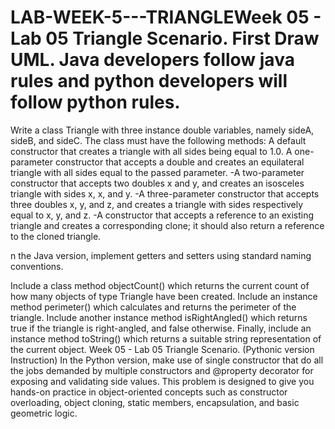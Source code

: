 # LAB-WEEK-5---TRIANGLEWeek 05 - Lab 05 Triangle Scenario. First Draw UML. Java developers follow java rules and python developers will follow python rules.
Write a class Triangle with three instance double variables, namely sideA, sideB, and sideC. The class must have the following methods: 
A default constructor that creates a triangle with all sides being equal to 1.0.
A one-parameter constructor that accepts a double and creates an equilateral triangle with all sides equal to the passed parameter.
-A two-parameter constructor that accepts two doubles x and y, and creates an isosceles triangle with sides x, x, and y. 
-A three-parameter constructor that accepts three doubles x, y, and z, and creates a triangle with sides respectively equal to x, y, and z. 
-A constructor that accepts a reference to an existing triangle and creates a corresponding clone; it should also return a reference to the cloned triangle.

n the Java version, implement getters and setters using standard naming conventions. 

Include a class method objectCount() which returns the current count of how many objects of type Triangle have been created. Include an instance method perimeter() which calculates and returns the perimeter of the triangle. Include another instance method isRightAngled() which returns true if the triangle is right-angled, and false otherwise. Finally, include an instance method toString() which returns a suitable string representation of the current object. 
Week 05 - Lab 05 Triangle Scenario. (Pythonic version Instruction) 
In the Python version, make use of single constructor that do all the jobs demanded by multiple constructors and @property decorator for exposing and validating side values. This problem is designed to give you hands-on practice in object-oriented concepts such as constructor overloading, object cloning, static members, encapsulation, and basic geometric logic.

